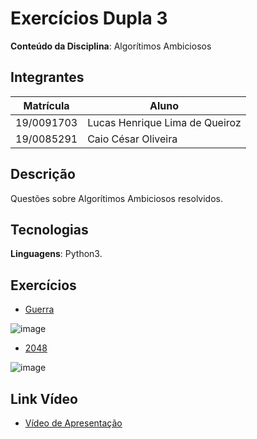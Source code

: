 # Exercícios Dupla 3

**Conteúdo da Disciplina**: Algorítimos Ambiciosos

## Integrantes

| Matrícula  | Aluno                          |
| ---------- | ------------------------------ |
| 19/0091703 | Lucas Henrique Lima de Queiroz |
| 19/0085291 | Caio César Oliveira            |

## Descrição

Questões sobre Algorítimos Ambiciosos resolvidos.

## Tecnologias

**Linguagens**: Python3.

## Exercícios

- [Guerra](https://www.beecrowd.com.br/judge/pt/problems/view/2095)

![image](https://github.com/projeto-de-algoritmos/Greed_Exercicios_Dupla3/assets/54439337/6e50fb1e-24f0-4117-922d-599ba3c35dfe)

- [2048](https://codeforces.com/contest/1221/problem/A)

![image](https://github.com/projeto-de-algoritmos/Greed_Exercicios_Dupla3/assets/54439337/cf3d16a3-6d46-42e0-b6c4-185f42f869b9)

## Link Vídeo

- [Vídeo de Apresentação]()
